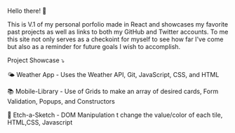 Hello there! 👋

This is V.1 of my personal porfolio made in React and showcases my favorite past projects as well as links to both my GitHub and Twitter accounts. To me this site not only serves as a checkoint for myself to see how far I've come but also as a reminder for future goals I wish to accomplish.

Project Showcase ⤵️

🌤 Weather App - Uses the Weather API, Git, JavaScript, CSS, and HTML

📚 Mobile-Library - Use of Grids to make an array of desired cards, Form Validation, Popups, and Constructors

👾 Etch-a-Sketch - DOM Manipulation t change the value/color of each tile, HTML,CSS, Javascript
